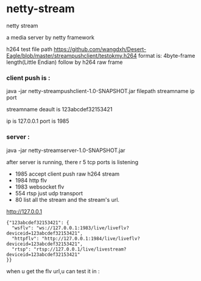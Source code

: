 # netty-stream
netty stream 

a media server by netty framework

h264 test file path
https://github.com/wangdxh/Desert-Eagle/blob/master/streampushclient/testokmy.h264
format is: 4byte-frame length(Little Endian) follow by h264 raw frame


### client push is :
java -jar netty-streampushclient-1.0-SNAPSHOT.jar filepath streamname ip port

streamname deault is 123abcdef32153421

ip is 127.0.0.1 port is 1985

### server :
java -jar netty-streamserver-1.0-SNAPSHOT.jar

after server is running, there r 5 tcp ports is listening

* 1985 accept client push raw h264 stream
* 1984 http flv
* 1983 websocket flv
* 554  rtsp just udp transport
* 80   list all the stream and the stream's url.

http://127.0.0.1
```
{"123abcdef32153421": {
  "wsflv": "ws://127.0.0.1:1983/live/liveflv?deviceid=123abcdef32153421",
  "httpflv": "http://127.0.0.1:1984/live/liveflv?deviceid=123abcdef32153421",
  "rtsp": "rtsp://127.0.0.1/live/livestream?deviceid=123abcdef32153421"
}}
```

when u get the flv url,u can test it in :
